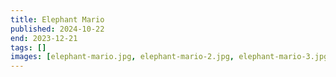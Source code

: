 ```yaml
---
title: Elephant Mario
published: 2024-10-22
end: 2023-12-21
tags: []
images: [elephant-mario.jpg, elephant-mario-2.jpg, elephant-mario-3.jpg, elephant-mario-4.jpg]
---
```

